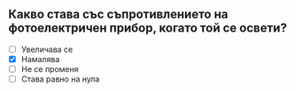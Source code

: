 ## Какво става със съпротивлението на фотоелектричен прибор, когато той се освети?

<!-- Верният отговор е отбелязан с [X] -->

- [ ] Увеличава се
- [X] Намалява
- [ ] Не се променя
- [ ] Става равно на нула
